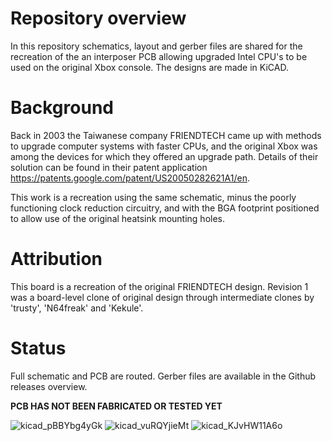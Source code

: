 # Repository overview
In this repository schematics, layout and gerber files are shared for the recreation of the an interposer PCB allowing upgraded Intel CPU's to be used on the original Xbox console. The designs are made in KiCAD.

# Background
Back in 2003 the Taiwanese company FRIENDTECH came up with methods to upgrade computer systems with faster CPUs, and the original Xbox was among the devices for which they offered an upgrade path. Details of their solution can be found in their patent application https://patents.google.com/patent/US20050282621A1/en.

This work is a recreation using the same schematic, minus the poorly functioning clock reduction circuitry, and with the BGA footprint positioned to allow use of the original heatsink mounting holes.

# Attribution
This board is a recreation of the original FRIENDTECH design. Revision 1 was a board-level clone of original design through intermediate clones by 'trusty', 'N64freak' and 'Kekule'. 

# Status
Full schematic and PCB are routed. Gerber files are available in the Github releases overview.

**PCB HAS NOT BEEN FABRICATED OR TESTED YET**

![kicad_pBBYbg4yGk](https://github.com/zzattack/xbox-cpu-interposer/assets/835006/ecbf82c8-fac3-4ba5-8c93-736e33ee7e6d)
![kicad_vuRQYjieMt](https://github.com/zzattack/xbox-cpu-interposer/assets/835006/af0ac0c7-51a8-4fcc-bdda-0d15d21edd2c)
![kicad_KJvHW11A6o](https://github.com/zzattack/xbox-cpu-interposer/assets/835006/33e3c659-7dc3-4491-9118-91f1aa03531a)
